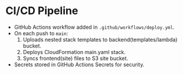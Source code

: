 # CI/CD Pipeline

- GitHub Actions workflow added in `.github/workflows/deploy.yml`.
- On each push to `main`:
  1. Uploads nested stack templates to backend(templates/lambda) bucket.
  2. Deploys CloudFormation main.yaml stack.
  3. Syncs frontend(site) files to S3 site bucket.
- Secrets stored in GitHub Actions Secrets for security.
